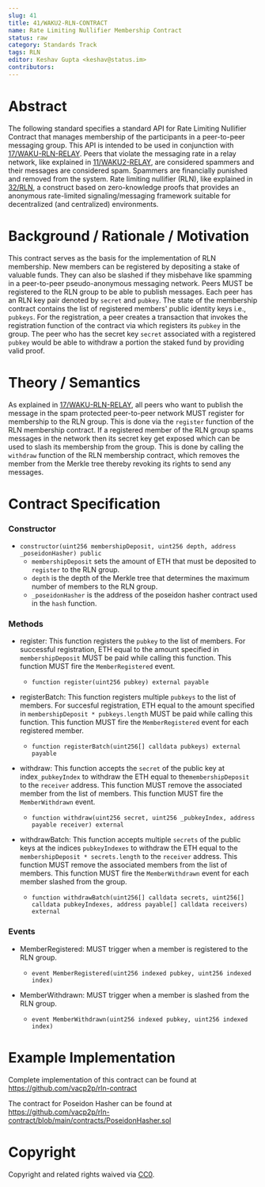 ```yaml
---
slug: 41
title: 41/WAKU2-RLN-CONTRACT
name: Rate Limiting Nullifier Membership Contract
status: raw
category: Standards Track
tags: RLN
editor: Keshav Gupta <keshav@status.im>
contributors:
---
```


# Abstract
The following standard specifies a standard API for Rate Limiting Nullifier Contract that manages membership of the participants in a peer-to-peer messaging group.
This API is intended to be used in conjunction with [17/WAKU-RLN-RELAY](https://rfc.vac.dev/spec/17/).
Peers that violate the messaging rate in a relay network,
like explained in [11/WAKU2-RELAY](https://rfc.vac.dev/spec/11/),
are considered spammers and their messages are considered spam.
Spammers are financially punished and removed from the system.
Rate limiting nullifier (RLN), like explained in [32/RLN](https://rfc.vac.dev/spec/32/),
a construct based on zero-knowledge proofs that provides an anonymous rate-limited signaling/messaging framework suitable for decentralized (and centralized) environments.


# Background / Rationale / Motivation

This contract serves as the basis for the implementation of RLN membership.
New members can be registered by depositing a stake of valuable funds.
They can also be slashed if they misbehave like spamming in a peer-to-peer pseudo-anonymous messaging network.
Peers MUST be registered to the RLN group to be able to publish messages.
Each peer has an RLN key pair denoted by `secret` and `pubkey`.
The state of the membership contract contains the list of registered members' public identity keys i.e., `pubkeys`.
For the registration, a peer creates a transaction that invokes the registration function of the contract via which registers its `pubkey` in the group.
The peer who has the secret key `secret` associated with a registered `pubkey` would be able to withdraw a portion the staked fund by providing valid proof.



# Theory / Semantics

As explained in [17/WAKU-RLN-RELAY](https://rfc.vac.dev/spec/17/),
all peers who want to publish the message in the spam protected peer-to-peer network MUST register for membership to the RLN group.
This is done via the `register` function of the RLN membership contract.
If a registered member of the RLN group spams messages in the network then its secret key get exposed which can be used to slash its membership from the group.
This is done by calling the `withdraw` function of the RLN membership contract, which removes the member from the Merkle tree thereby revoking its rights to send any messages.

# Contract Specification

### Constructor

* `constructor(uint256 membershipDeposit, uint256 depth, address _poseidonHasher) public`
    * `membershipDeposit` sets the amount of ETH that must be deposited to `register` to the RLN group.
    * `depth` is the depth of the Merkle tree that determines the maximum number of members to the RLN group.
    * `_poseidonHasher` is the address of the poseidon hasher contract used in the `hash` function.

### Methods

* register: This function registers the `pubkey` to the list of members.
For successful registration, ETH equal to the amount specified in `membershipDeposit` MUST be paid while calling this function.
This function MUST fire the `MemberRegistered` event.
    * `function register(uint256 pubkey) external payable`



* registerBatch: This function registers multiple `pubkeys` to the list of members.
For succesful registration, ETH equal to the amount specified in `membershipDeposit * pubkeys.length` MUST be paid while calling this function.
This function MUST fire the `MemberRegistered` event for each registered member.
    * `function registerBatch(uint256[] calldata pubkeys) external payable`


* withdraw: This function accepts the `secret` of the public key at index`_pubkeyIndex` to withdraw the ETH equal to the`membershipDeposit` to the `receiver` address.
This function MUST remove the associated member from the list of members.
This function MUST fire the `MemberWithdrawn` event.
    * `function withdraw(uint256 secret, uint256 _pubkeyIndex, address payable receiver) external`


* withdrawBatch: This function accepts multiple `secrets` of the public keys at the indices `pubkeyIndexes` to withdraw the ETH equal to the `membershipDeposit * secrets.length` to the `receiver` address.
This function MUST remove the associated members from the list of members.
This function MUST fire the `MemberWithdrawn` event for each member slashed from the group.
    * `function withdrawBatch(uint256[] calldata secrets, uint256[] calldata pubkeyIndexes, address payable[] calldata receivers) external`


### Events

* MemberRegistered: MUST trigger when a member is registered to the RLN group.
    * `event MemberRegistered(uint256 indexed pubkey, uint256 indexed index)`


* MemberWithdrawn: MUST  trigger when a member is slashed from the RLN group.
    * `event MemberWithdrawn(uint256 indexed pubkey, uint256 indexed index)`


# Example Implementation

Complete implementation of this contract can be found at https://github.com/vacp2p/rln-contract

The contract for Poseidon Hasher can be found at https://github.com/vacp2p/rln-contract/blob/main/contracts/PoseidonHasher.sol

# Copyright

Copyright and related rights waived via [CC0](https://creativecommons.org/publicdomain/zero/1.0/).

